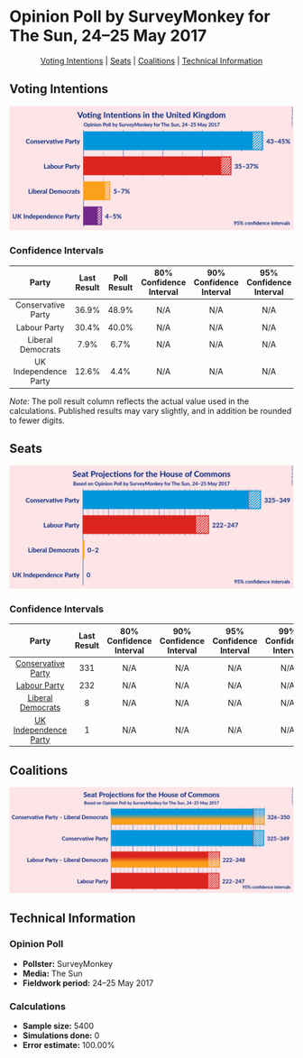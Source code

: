 # Opinion Poll by SurveyMonkey for The Sun, 24–25 May 2017

<p align="center"><a href="#voting-intentions">Voting Intentions</a> | <a href="#seats">Seats</a> | <a href="#coalitions">Coalitions</a> | <a href="#technical-information">Technical Information</a></p>

## Voting Intentions

![Graph with voting intentions not yet produced](2017-05-25-SurveyMonkey.png "Voting Intentions")

### Confidence Intervals

| Party | Last Result | Poll Result | 80% Confidence Interval | 90% Confidence Interval | 95% Confidence Interval | 99% Confidence Interval |
|:-----:|:-----------:|:-----------:|:-----------------------:|:-----------------------:|:-----------------------:|:-----------------------:|
| Conservative Party | 36.9% | 48.9% | N/A |N/A |N/A |N/A |
| Labour Party | 30.4% | 40.0% | N/A |N/A |N/A |N/A |
| Liberal Democrats | 7.9% | 6.7% | N/A |N/A |N/A |N/A |
| UK Independence Party | 12.6% | 4.4% | N/A |N/A |N/A |N/A |

*Note:* The poll result column reflects the actual value used in the calculations. Published results may vary slightly, and in addition be rounded to fewer digits.

## Seats

![Graph with seats not yet produced](2017-05-25-SurveyMonkey-seats.png "Seats")

### Confidence Intervals

| Party | Last Result | 80% Confidence Interval | 90% Confidence Interval | 95% Confidence Interval | 99% Confidence Interval |
|:-----:|:-----------:|:-----------------------:|:-----------------------:|:-----------------------:|:-----------------------:|
| <a href="#conservative-party">Conservative Party</a> | 331 | N/A |N/A |N/A |N/A |
| <a href="#labour-party">Labour Party</a> | 232 | N/A |N/A |N/A |N/A |
| <a href="#liberal-democrats">Liberal Democrats</a> | 8 | N/A |N/A |N/A |N/A |
| <a href="#uk-independence-party">UK Independence Party</a> | 1 | N/A |N/A |N/A |N/A |


## Coalitions

![Graph with coalitions seats not yet produced](2017-05-25-SurveyMonkey-coalitions-seats.png "Coalitions Seats")

## Technical Information

### Opinion Poll

+ **Pollster:** SurveyMonkey
+ **Media:** The Sun
+ **Fieldwork period:** 24–25 May 2017

### Calculations

+ **Sample size:** 5400
+ **Simulations done:** 0
+ **Error estimate:** 100.00%

